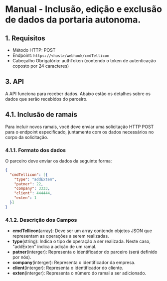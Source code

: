# Manual - Inclusão, edição e exclusão de dados da portaria autonoma.

## 1. Requisitos
- Método HTTP: POST
- Endpoint: `https://<host>/webhook/cmdTellicon`
- Cabeçalho Obrigatório: authToken (contendo o token de autenticação coposto por 24 caracteres)

## 3. API
A API funciona para receber dados. Abaixo estão os detalhes sobre os dados que serão recebidos do parceiro.

## 4.1. Inclusão de ramais
Para incluir novos ramais, você deve enviar uma solicitação HTTP POST para o endpoint especificado, juntamente com os dados necessários no corpo da solicitação.

### 4.1.1. Formato dos dados
O parceiro deve enviar os dados da seguinte forma:

```json
{
  "cmdTellicon": [{
    "type": "addExten",
    "patner": 22,
    "company": 3333,
    "client": 444444,
    "exten": 1
  }]
}
```
### 4.1.2. Descrição dos Campos
- **cmdTellicon**(array): Deve ser um array contendo objetos JSON que representam as operações a serem realizadas.
- **type**(string): Indica o tipo de operação a ser realizada. Neste caso, "addExten" indica a adição de um ramal.
- **patner**(interger): Representa o identificador do parceiro (será definido por nós).
- **company**(interger): Representa o identificador da empresa.
- **client**(interger): Representa o identificador do cliente.
- **exten**(interger): Representa o número do ramal a ser adicionado.
